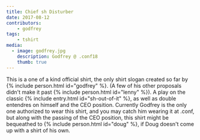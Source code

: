 ```yaml
---
title: Chief sh Disturber
date: 2017-08-12
contributors:
    - godfrey
tags: 
    - tshirt
media:
  - image: godfrey.jpg
    description: Godfrey @ .conf18
    thumb: true
---
```

This is a one of a kind official shirt, the only shirt slogan created so far by {% include person.html id="godfrey" %}. (A few of his other proposals didn't make it past {% include person.html id="lenny" %}). A play on the classic {% include entry.html id="sh-out-of-it" %}, as well as double entendres on himself and the CEO position. Currently Godfrey is the only one authorized to wear this shirt, and you may catch him wearing it at .conf, but along with the passing of the CEO position, this shirt might be bequeathed to {% include person.html id="doug" %}, if Doug doesn't come up with a shirt of his own.
